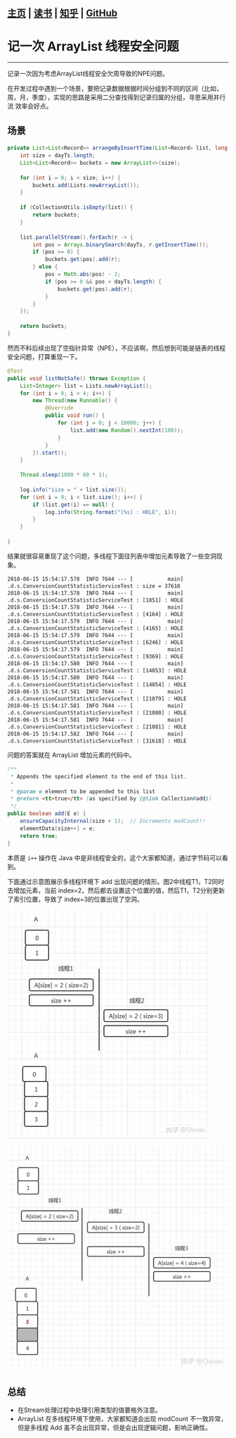 [主页](http://vonzhou.com)  | [读书](https://github.com/vonzhou/readings)  | [知乎](https://www.zhihu.com/people/vonzhou) | [GitHub](https://github.com/vonzhou)
---
# 记一次 ArrayList 线程安全问题
---

记录一次因为考虑ArrayList线程安全欠周导致的NPE问题。

在开发过程中遇到一个场景，要把记录数据根据时间分组到不同的区间（比如，周，月，季度），实现的思路是采用二分查找得到记录归属的分组，寻思采用并行流 效率会好点。

## 场景


```java
private List<List<Record>> arrangeByInsertTime(List<Record> list, long[] dayTs) {
    int size = dayTs.length;
    List<List<Record>> buckets = new ArrayList<>(size);

    for (int i = 0; i < size; i++) {
        buckets.add(Lists.newArrayList());
    }

    if (CollectionUtils.isEmpty(list)) {
        return buckets;
    }

    list.parallelStream().forEach(r -> {
        int pos = Arrays.binarySearch(dayTs, r.getInsertTime());
        if (pos >= 0) {
            buckets.get(pos).add(r);
        } else {
            pos = Math.abs(pos) - 2;
            if (pos >= 0 && pos < dayTs.length) {
                buckets.get(pos).add(r);
            }
        }
    });

    return buckets;
}

```


然而不料后续出现了空指针异常（NPE），不应该啊，然后想到可能是链表的线程安全问题，打算重现一下。


```java
@Test
public void listNotSafe() throws Exception {
    List<Integer> list = Lists.newArrayList();
    for (int i = 0; i < 4; i++) {
        new Thread(new Runnable() {
            @Override
            public void run() {
                for (int j = 0; j < 10000; j++) {
                    list.add(new Random().nextInt(100));
                }
            }
        }).start();
    }

    Thread.sleep(1000 * 60 * 1);

    log.info("size = " + list.size());
    for (int i = 0; i < list.size(); i++) {
        if (list.get(i) == null) {
            log.info(String.format("[%s] : HOLE", i));
        }
    }

}

```

结果就很容易重现了这个问题，多线程下面往列表中增加元素导致了一些空洞现象。

```
2018-06-15 15:54:17.578  INFO 7644 --- [           main] .d.s.ConversionCountStatisticServiceTest : size = 37610
2018-06-15 15:54:17.578  INFO 7644 --- [           main] .d.s.ConversionCountStatisticServiceTest : [1851] : HOLE
2018-06-15 15:54:17.578  INFO 7644 --- [           main] .d.s.ConversionCountStatisticServiceTest : [4164] : HOLE
2018-06-15 15:54:17.579  INFO 7644 --- [           main] .d.s.ConversionCountStatisticServiceTest : [4165] : HOLE
2018-06-15 15:54:17.579  INFO 7644 --- [           main] .d.s.ConversionCountStatisticServiceTest : [6246] : HOLE
2018-06-15 15:54:17.579  INFO 7644 --- [           main] .d.s.ConversionCountStatisticServiceTest : [9369] : HOLE
2018-06-15 15:54:17.580  INFO 7644 --- [           main] .d.s.ConversionCountStatisticServiceTest : [14053] : HOLE
2018-06-15 15:54:17.580  INFO 7644 --- [           main] .d.s.ConversionCountStatisticServiceTest : [14054] : HOLE
2018-06-15 15:54:17.581  INFO 7644 --- [           main] .d.s.ConversionCountStatisticServiceTest : [21079] : HOLE
2018-06-15 15:54:17.581  INFO 7644 --- [           main] .d.s.ConversionCountStatisticServiceTest : [21080] : HOLE
2018-06-15 15:54:17.581  INFO 7644 --- [           main] .d.s.ConversionCountStatisticServiceTest : [21081] : HOLE
2018-06-15 15:54:17.582  INFO 7644 --- [           main] .d.s.ConversionCountStatisticServiceTest : [31618] : HOLE
```


问题的答案就在 ArrayList 增加元素的代码中。

```java
/**
 * Appends the specified element to the end of this list.
 *
 * @param e element to be appended to this list
 * @return <tt>true</tt> (as specified by {@link Collection#add})
 */
public boolean add(E e) {
    ensureCapacityInternal(size + 1);  // Increments modCount!!
    elementData[size++] = e;
    return true;
}
```


本质是 `i++` 操作在 Java 中是非线程安全的，这个大家都知道，通过字节码可以看到。

下面通过示意图展示多线程环境下 add 出现问题的情形。图2中线程T1，T2同时去增加元素，当前 index=2，然后都去设置这个位置的值，然后T1，T2分别更新了索引位置，导致了 index=3的位置出现了空洞。

![图1 正常情况](arraylist-thread-safe-case-1.jpg)

![图2 出现问题](arraylist-thread-safe-case-2.jpg)

## 总结

* 在Stream处理过程中处理引用类型的值要格外注意。
* ArrayList 在多线程环境下使用，大家都知道会出现 modCount 不一致异常，但是多线程 Add 虽不会出现异常，但是会出现逻辑问题，影响正确性。



